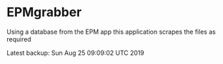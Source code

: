 # EPMgrabber
Using a database from the EPM app this application scrapes the files as required


Latest backup: Sun Aug 25 09:09:02 UTC 2019
